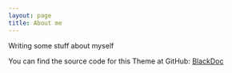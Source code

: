 ```yaml
---
layout: page
title: About me
---
```


Writing some stuff about myself

You can find the source code for this Theme at GitHub:
[BlackDoc](https://github.com/karloespiritu/BlackDoc)
